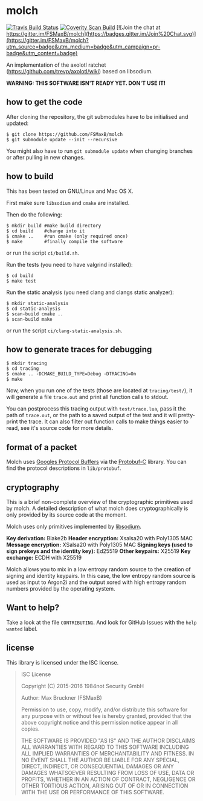 molch
=====

[![Travis Build Status](https://travis-ci.org/1984not-GmbH/molch.svg?branch=master)](https://travis-ci.org/1984not-GmbH/molch)
[![Coverity Scan Build](https://scan.coverity.com/projects/6421/badge.svg)](https://scan.coverity.com/projects/6421)
[![Join the chat at https://gitter.im/FSMaxB/molch](https://badges.gitter.im/Join%20Chat.svg)](https://gitter.im/FSMaxB/molch?utm_source=badge&utm_medium=badge&utm_campaign=pr-badge&utm_content=badge)

An implementation of the axolotl ratchet (https://github.com/trevp/axolotl/wiki) based on libsodium.

**WARNING: THIS SOFTWARE ISN'T READY YET. DON'T USE IT!**

how to get the code
-------------------
After cloning the repository, the git submodules have to be initialised and updated:
```
$ git clone https://github.com/FSMaxB/molch
$ git submodule update --init --recursive
```

You might also have to run `git submodule update` when changing branches or after pulling in new changes.

how to build
------------
This has been tested on GNU/Linux and Mac OS X.

First make sure `libsodium` and `cmake` are installed.

Then do the following:
```
$ mkdir build #make build directory
$ cd build    #change into it
$ cmake ..    #run cmake (only required once)
$ make        #finally compile the software
```
or run the script `ci/build.sh`.

Run the tests (you need to have valgrind installed):
```
$ cd build
$ make test
```

Run the static analysis (you need clang and clangs static analyzer):
```
$ mkdir static-analysis
$ cd static-analysis
$ scan-build cmake ..
$ scan-build make
```
or run the script `ci/clang-static-analysis.sh`.

how to generate traces for debugging
------------------------------------
```
$ mkdir tracing
$ cd tracing
$ cmake .. -DCMAKE_BUILD_TYPE=Debug -DTRACING=On
$ make
```

Now, when you run one of the tests (those are located at `tracing/test/`), it will generate a file `trace.out` and print all function calls to stdout.

You can postprocess this tracing output with `test/trace.lua`, pass it the path of `trace.out`, or the path to a saved output of the test and it will pretty-print the trace. It can also filter out function calls to make things easier to read, see it's source code for more details.

format of a packet
----------------
Molch uses [Googles Protocol Buffers](https://developers.google.com/protocol-buffers/) via the [Protobuf-C](https://github.com/protobuf-c/protobuf-c) library. You can find the protocol descriptions in `lib/protobuf`.

cryptography
------------
This is a brief non-complete overview of the cryptographic primitives used by molch. A detailed description of what molch does cryptographically is only provided by its source code at the moment.

Molch uses only primitives implemented by [libsodium](https://github.com/jedisct1/libsodium).

**Key derivation:** Blake2b
**Header encryption:** Xsalsa20 with Poly1305 MAC
**Message encryption:** XSalsa20 with Poly1305 MAC
**Signing keys (used to sign prekeys and the identity key):** Ed25519
**Other keypairs:** X25519
**Key exchange:** ECDH with X25519

Molch allows you to mix in a low entropy random source to the creation of signing and identity keypairs. In this case, the low entropy random source is used as input to Argon2i and the output xored with high entropy random numbers provided by the operating system.

Want to help?
-------------------
Take a look at the file `CONTRIBUTING`. And look for GitHub Issues with the `help wanted` label.

license
-------
This library is licensed under the ISC license.

> ISC License
>
> Copyright (C) 2015-2016 1984not Security GmbH
>
> Author: Max Bruckner (FSMaxB)
>
> Permission to use, copy, modify, and/or distribute this software for any
> purpose with or without fee is hereby granted, provided that the above
> copyright notice and this permission notice appear in all copies.
>
> THE SOFTWARE IS PROVIDED "AS IS" AND THE AUTHOR DISCLAIMS ALL WARRANTIES
> WITH REGARD TO THIS SOFTWARE INCLUDING ALL IMPLIED WARRANTIES OF
> MERCHANTABILITY AND FITNESS. IN NO EVENT SHALL THE AUTHOR BE LIABLE FOR
> ANY SPECIAL, DIRECT, INDIRECT, OR CONSEQUENTIAL DAMAGES OR ANY DAMAGES
> WHATSOEVER RESULTING FROM LOSS OF USE, DATA OR PROFITS, WHETHER IN AN
> ACTION OF CONTRACT, NEGLIGENCE OR OTHER TORTIOUS ACTION, ARISING OUT OF
> OR IN CONNECTION WITH THE USE OR PERFORMANCE OF THIS SOFTWARE.
